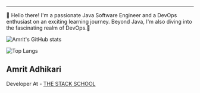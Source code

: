                                                                                  
---
👋 Hello there! I'm a passionate Java Software Engineer and a DevOps enthusiast on an exciting learning journey.
Beyond Java, I'm also diving into the fascinating realm of DevOps.🚀

![Amrit's GitHub stats](https://github-readme-stats.vercel.app/api?username=amritcsadhikari&show_icons=true&theme=cobalt)

![Top Langs](https://github-readme-stats.vercel.app/api/top-langs/?username=amritcsadhikari&layout=compact&show_icons=true&theme=highcontrast)

## Amrit Adhikari 
Developer At - [THE STACK SCHOOL](https://github.com/thestackschool)
                 







